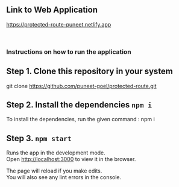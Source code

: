 ## Link to Web Application
https://protected-route-puneet.netlify.app

<br />

### Instructions on how to run the application

## Step 1. Clone this repository in your system
git clone https://github.com/puneet-goel/protected-route.git

## Step 2. Install the dependencies `npm i`

To install the dependencies, run the given command : npm i 

## Step 3. `npm start`

Runs the app in the development mode.\
Open [http://localhost:3000](http://localhost:3000) to view it in the browser.

The page will reload if you make edits.\
You will also see any lint errors in the console.
